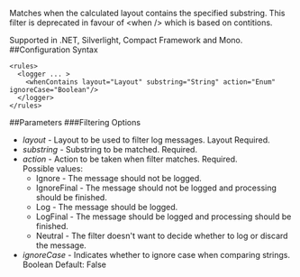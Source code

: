 Matches when the calculated layout contains the specified substring. This filter is deprecated in favour of \<when /> which is based on contitions. 

Supported in .NET, Silverlight, Compact Framework and Mono.
##Configuration Syntax
```
<rules>
  <logger ... >
    <whenContains layout="Layout" substring="String" action="Enum" ignoreCase="Boolean"/>
  </logger>
</rules>
```
##Parameters
###Filtering Options
* _layout_ - Layout to be used to filter log messages. Layout Required.
* _substring_ - Substring to be matched. Required.
* _action_ - Action to be taken when filter matches. Required.  
Possible values:
  * Ignore - The message should not be logged.
  * IgnoreFinal - The message should not be logged and processing should be finished.
  * Log - The message should be logged.
  * LogFinal - The message should be logged and processing should be finished.
  * Neutral - The filter doesn't want to decide whether to log or discard the message.
* _ignoreCase_ - Indicates whether to ignore case when comparing strings. Boolean Default: False